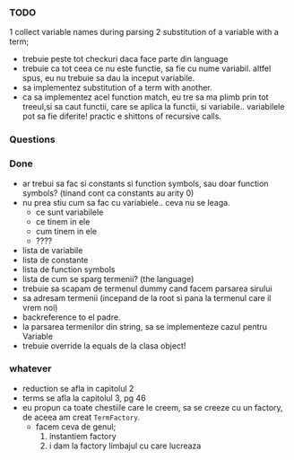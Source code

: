 ### TODO
1 collect variable names during parsing
2 substitution of a variable with a term;

- trebuie peste tot checkuri daca face parte din language
- trebuie ca tot ceea ce nu este functie, sa fie cu nume variabil. altfel spus, eu nu trebuie sa dau la inceput variabile.
- sa implementez substitution of a term with another.
- ca sa implementez acel function match, eu tre sa ma plimb prin tot treeul,si sa caut functii, care se aplica la functii, si variabile.. variabilele pot sa fie diferite! practic e shittons of recursive calls.

### Questions

	
### Done
- ar trebui sa fac si constants si function symbols, sau doar function symbols? (tinand cont ca constants au arity 0)
- nu prea stiu cum sa fac cu variabiele.. ceva nu se leaga.
	- ce sunt variabilele
	- ce tinem in ele
	- cum tinem in ele
	- ????
- lista de variabile
- lista de constante
- lista de function symbols
- lista de cum se sparg termenii? (the language)
- trebuie sa scapam de termenul dummy cand facem parsarea sirului
- sa adresam termenii (incepand de la root si pana la termenul care il vrem noi)
- backreference to el padre.
- la parsarea termenilor din string, sa se implementeze cazul pentru Variable
- trebuie override la equals de la clasa object!

### whatever
- reduction se afla in capitolul 2
- terms se afla la capitolul 3, pg 46
- eu propun ca toate chestiile care le creem, sa se creeze cu un factory, de aceea am creat `TermFactory`.
	- facem ceva de genul; 
		1. instantiem factory 
		2. i dam la factory limbajul cu care lucreaza
	